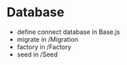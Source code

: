 # Database

- define connect database in Base.js
- migrate in /Migration
- factory in /Factory
- seed in /Seed